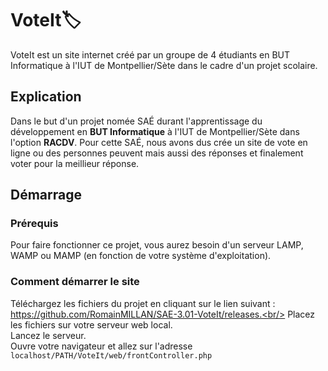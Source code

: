 # VoteIt🏷️
VoteIt est un site internet créé par un groupe de 4 étudiants en BUT Informatique à l'IUT de Montpellier/Sète dans le cadre d'un projet scolaire.

## Explication
Dans le but d'un projet nomée SAÉ durant l'apprentissage du développement en **BUT Informatique** à l'IUT de Montpellier/Sète dans l'option **RACDV**.
Pour cette SAÉ, nous avons dus crée un site de vote en ligne ou des personnes peuvent mais aussi des réponses et finalement voter pour la meillieur réponse.

## Démarrage
### Prérequis
Pour faire fonctionner ce projet, vous aurez besoin d'un serveur LAMP, WAMP ou MAMP (en fonction de votre système d'exploitation).

### Comment démarrer le site
Téléchargez les fichiers du projet en cliquant sur le lien suivant : https://github.com/RomainMILLAN/SAE-3.01-VoteIt/releases.<br/>
Placez les fichiers sur votre serveur web local.<br/>
Lancez le serveur.<br/>
Ouvre votre navigateur et allez sur l'adresse `localhost/PATH/VoteIt/web/frontController.php`<br/>
